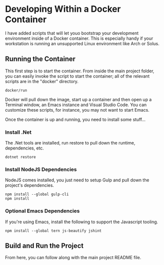 Developing Within a Docker Container
=============================================

I have added scripts that will let youo bootstrap your development environment
inside of a Docker container. This is especially handy if your workstation is
running an unsupported Linux environment like Arch or Solus.

Running the Container
--------------------------

This first step is to start the container. From inside the main project folder,
you can easily invoke the script to start the container; all of the relevant
scripts are in the "docker" directory.

    docker/run
    
Docker will pull down the image, start up a container and then open up a
Terminal window, an Emacs instance and Visual Studio Code. You can customize
these scripts, for instance, you may not want to start Emacs.

Once the container is up and running, you need to install some stuff...

### Install .Net

The .Net tools are installed, run restore to pull down the runtime,
dependencies, etc.
  
    dotnet restore

### Install NodeJS Dependencies

NodeJS comes installed, you just need to setup Gulp and pull down the project's
dependencies.

    npm install --global gulp-cli
    npm install

### Optional Emacs Dependencies

If you're using Emacs, install the following to support the Javascript tooling.

    npm install --global tern js-beautify jshint

Build and Run the Project
-------------------------------

From here, you can follow along with the main project README file.
